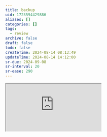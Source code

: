 ```yaml
---
title: backup
uid: 1723594429886
aliases: []
categories: []
tags:
  - review
archive: false
draft: false
todo: false
createTime: 2024-08-14 08:13:49
updateTime: 2024-08-14 14:12:00
sr-due: 2024-09-08
sr-interval: 20
sr-ease: 290
---
```


<iframe
  class="iframe_full"
  src="https://dict.youdao.com/result?word=backup&lang=en"
>
</iframe>
